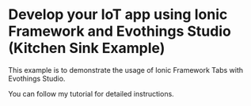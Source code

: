 # Develop your IoT app using Ionic Framework and Evothings Studio (Kitchen Sink Example)

This example is to demonstrate the usage of Ionic Framework Tabs with Evothings Studio.

You can follow my tutorial for detailed instructions.